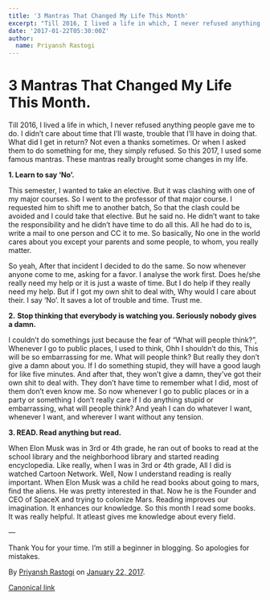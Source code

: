 ```yaml
---
title: '3 Mantras That Changed My Life This Month'
excerpt: "Till 2016, I lived a life in which, I never refused anything people gave me to do. I didn’t care about time that I’ll waste, trouble that…"
date: '2017-01-22T05:30:00Z'
author:
  name: Priyansh Rastogi
---
```


# 3 Mantras That Changed My Life This Month.

Till 2016, I lived a life in which, I never refused anything people gave me to do. I didn’t care about time that I’ll waste, trouble that I’ll have in doing that. What did I get in return? Not even a thanks sometimes. Or when I asked them to do something for me, they simply refused. So this 2017, I used some famous mantras. These mantras really brought some changes in my life.

**1\. Learn to say ‘No’.**

This semester, I wanted to take an elective. But it was clashing with one of my major courses. So I went to the professor of that major course. I requested him to shift me to another batch, So that the clash could be avoided and I could take that elective. But he said no. He didn’t want to take the responsibility and he didn’t have time to do all this. All he had do to is, write a mail to one person and CC it to me. So basically, No one in the world cares about you except your parents and some people, to whom, you really matter.

So yeah, After that incident I decided to do the same. So now whenever anyone come to me, asking for a favor. I analyse the work first. Does he/she really need my help or it is just a waste of time. But I do help if they really need my help. But if I got my own shit to deal with, Why would I care about their. I say ‘No’. It saves a lot of trouble and time. Trust me.

**2.** **Stop thinking that everybody is watching you. Seriously nobody gives a damn.**

I couldn’t do somethings just because the fear of “What will people think?”, Whenever I go to public places, I used to think, Ohh I shouldn’t do this, This will be so embarrassing for me. What will people think? But really they don’t give a damn about you. If I do something stupid, they will have a good laugh for like five minutes. And after that, they won’t give a damn, they’ve got their own shit to deal with. They don’t have time to remember what I did, most of them don’t even know me. So now whenever I go to public places or in a party or something I don’t really care if I do anything stupid or embarrassing, what will people think? And yeah I can do whatever I want, whenever I want, and wherever I want without any tension.

**3\. READ. Read anything but read.**

When Elon Musk was in 3rd or 4th grade, he ran out of books to read at the school library and the neighborhood library and started reading encyclopedia. Like really, when I was in 3rd or 4th grade, All I did is watched Cartoon Network. Well, Now I understand reading is really important. When Elon Musk was a child he read books about going to mars, find the aliens. He was pretty interested in that. Now he is the Founder and CEO of SpaceX and trying to colonize Mars. Reading improves our imagination. It enhances our knowledge. So this month I read some books. It was really helpful. It atleast gives me knowledge about every field.

—

Thank You for your time. I’m still a beginner in blogging. So apologies for mistakes.

By [Priyansh Rastogi](https://medium.com/@priyanshrastogi) on [January 22, 2017](https://medium.com/p/e3d6b7ac85fb).

[Canonical link](https://medium.com/@priyanshrastogi/3-mantras-that-changed-my-life-this-month-e3d6b7ac85fb)
